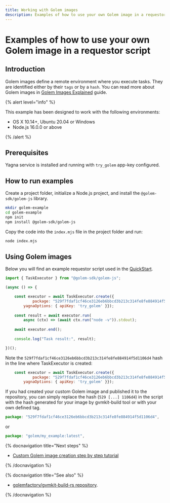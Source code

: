 ```yaml
---
title: Working with Golem images
description: Examples of how to use your own Golem image in a requestor script
---
```


# Examples of how to use your own Golem image in a requestor script

## Introduction

Golem images define a remote environment where you execute tasks. They are identified either by their `tags` or by a `hash`. You can read more about Golem images in [Golem Images Explained](/docs/creators/javascript/guides/golem-images) guide.

{% alert level="info" %}

This example has been designed to work with the following environments:

- OS X 10.14+, Ubuntu 20.04 or Windows
- Node.js 16.0.0 or above

{% /alert %}

## Prerequisites

Yagna service is installed and running with `try_golem` app-key configured.

## How to run examples

Create a project folder, initialize a Node.js project, and install the `@golem-sdk/golem-js` library.

```bash
mkdir golem-example
cd golem-example
npm init
npm install @golem-sdk/golem-js
```

Copy the code into the `index.mjs` file in the project folder and run:

```bash
node index.mjs
```

## Using Golem images

Below you will find an example requestor script used in the [QuickStart](/docs/creators/javascript/quickstarts/quickstart). 


```js
import { TaskExecutor } from "@golem-sdk/golem-js";

(async () => {

    const executor = await TaskExecutor.create({
            package: "529f7fdaf1cf46ce3126eb6bbcd3b213c314fe8fe884914f5d1106d4",    
        yagnaOptions: { apiKey: 'try_golem' }});
    
    const result = await executor.run(
        async (ctx) => (await ctx.run("node -v")).stdout);
    
    await executor.end();
    
    console.log("Task result:", result);

})();
```

Note the `529f7fdaf1cf46ce3126eb6bbcd3b213c314fe8fe884914f5d1106d4` hash in the line where TaskExecutor is created:


```js
    const executor = await TaskExecutor.create({
            package: "529f7fdaf1cf46ce3126eb6bbcd3b213c314fe8fe884914f5d1106d4",    
        yagnaOptions: { apiKey: 'try_golem' }});
```

If you had created your custom Golem image and published it to the repository, you can simply replace the hash (`529 [...] 1106d4`) in the script with the hash generated for your image by gvmkit-build tool or with your own defined tag.

```js
package: "529f7fdaf1cf46ce3126eb6bbcd3b213c314fe8fe884914f5d1106d4",
```
or

```js
package: "golem/my_example:latest",
```


{% docnavigation title="Next steps" %}

- [Custom Golem image creation step by step tutorial](/docs/creators/javascript/tutorials/building-custom-image)

{% /docnavigation %}

 
{% docnavigation title="See also" %}

- [golemfactory/gvmkit-build-rs repository](https://github.com/golemfactory/gvmkit-build-rs).

{% /docnavigation %}
